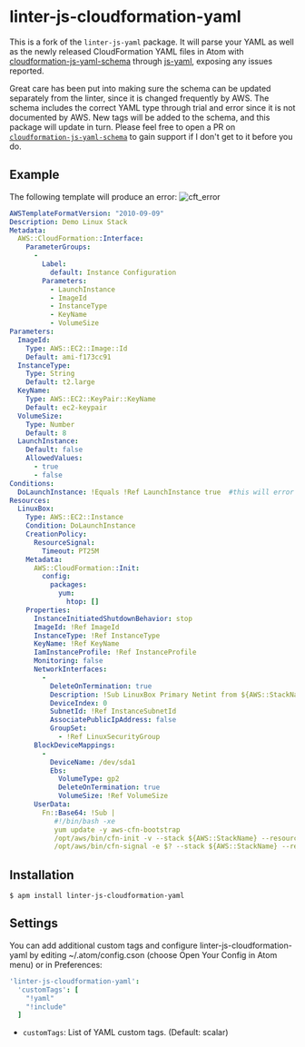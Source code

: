 # linter-js-cloudformation-yaml

This is a fork of the `linter-js-yaml` package. It will parse your YAML as well as the newly released CloudFormation YAML files in Atom with [cloudformation-js-yaml-schema](https://github.com/yyolk/cloudformation-js-yaml-schema) through [js-yaml](https://github.com/connec/yaml-js), exposing any issues reported.

Great care has been put into making sure the schema can be updated separately from the linter, since it is changed frequently by AWS. The schema includes the correct YAML type through trial and error since it is not documented by AWS. New tags will be added to the schema, and this package will update in turn. Please feel free to open a PR on [`cloudformation-js-yaml-schema`](https://github.com/yyolk/cloudformation-js-yaml-schema) to gain support if I don't get to it before you do.

## Example

The following template will produce an error: ![cft_error](https://raw.githubusercontent.com/yyolk/linter-js-cloudformation-yaml/master/images/cft_error.jpg)

```yaml
AWSTemplateFormatVersion: "2010-09-09"
Description: Demo Linux Stack
Metadata:
  AWS::CloudFormation::Interface:
    ParameterGroups:
      -
        Label:
          default: Instance Configuration
        Parameters:
          - LaunchInstance
          - ImageId
          - InstanceType
          - KeyName
          - VolumeSize
Parameters:
  ImageId:
    Type: AWS::EC2::Image::Id
    Default: ami-f173cc91
  InstanceType:
    Type: String
    Default: t2.large
  KeyName:
    Type: AWS::EC2::KeyPair::KeyName
    Default: ec2-keypair
  VolumeSize:
    Type: Number
    Default: 8
  LaunchInstance:
    Default: false
    AllowedValues:
      - true
      - false
Conditions:
  DoLaunchInstance: !Equals !Ref LaunchInstance true  #this will error in linter
Resources:
  LinuxBox:
    Type: AWS::EC2::Instance
    Condition: DoLaunchInstance
    CreationPolicy:
      ResourceSignal:
        Timeout: PT25M
    Metadata:
      AWS::CloudFormation::Init:
        config:
          packages:
            yum:
              htop: []
    Properties:
      InstanceInitiatedShutdownBehavior: stop
      ImageId: !Ref ImageId
      InstanceType: !Ref InstanceType
      KeyName: !Ref KeyName
      IamInstanceProfile: !Ref InstanceProfile
      Monitoring: false
      NetworkInterfaces:
        -
          DeleteOnTermination: true
          Description: !Sub LinuxBox Primary Netint from ${AWS::StackName}
          DeviceIndex: 0
          SubnetId: !Ref InstanceSubnetId
          AssociatePublicIpAddress: false
          GroupSet:
            - !Ref LinuxSecurityGroup
      BlockDeviceMappings:
        -
          DeviceName: /dev/sda1
          Ebs:
            VolumeType: gp2
            DeleteOnTermination: true
            VolumeSize: !Ref VolumeSize
      UserData:
        Fn::Base64: !Sub |
           #!/bin/bash -xe
           yum update -y aws-cfn-bootstrap
           /opt/aws/bin/cfn-init -v --stack ${AWS::StackName} --resource LaunchConfig --region ${AWS::Region}
           /opt/aws/bin/cfn-signal -e $? --stack ${AWS::StackName} --resource WebServerGroup --region ${AWS::Region}
```

## Installation

```
$ apm install linter-js-cloudformation-yaml
```

## Settings

You can add additional custom tags and configure linter-js-cloudformation-yaml by editing ~/.atom/config.cson (choose Open Your Config in Atom menu) or in Preferences:

```cson
'linter-js-cloudformation-yaml':
  'customTags': [
    "!yaml"
    "!include"
  ]
```

- `customTags`: List of YAML custom tags. (Default: scalar)
